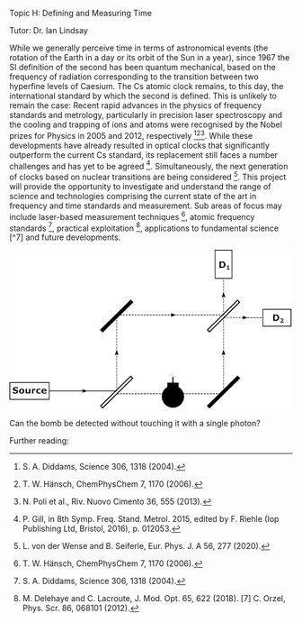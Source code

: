 Topic H: Defining and Measuring Time

Tutor: Dr. Ian Lindsay

While we generally perceive time in terms of astronomical events (the rotation of the Earth in a day or its orbit of the Sun in a year), since 1967 the SI definition of the second has been quantum mechanical, based on the frequency of radiation corresponding to the transition between two hyperfine levels of Caesium. The Cs atomic clock remains, to this day, the international standard by which the second is defined. This is unlikely to remain the case: Recent rapid advances in the physics of frequency standards and metrology, particularly in precision laser spectroscopy and the cooling and trapping of ions and atoms were recognised by the Nobel prizes for Physics in 2005 and 2012, respectively [^1][^2][^3]. While these developments have already resulted in optical clocks that significantly outperform the current Cs standard, its replacement still faces a number challenges and has yet to be agreed [^4]. Simultaneously, the next generation of clocks based on nuclear transitions are being considered [^5]. This project will provide the opportunity to investigate and understand the range of science and technologies comprising the current state of the art in frequency and time standards and measurement. Sub areas of focus may include laser-based measurement techniques [^2], atomic frequency standards [^1], practical exploitation [^6], applications to fundamental science [^7] and future developments.

![Image of bomb experiment](2.png)

Can the bomb be detected without touching it with a single photon?

Further reading:

[^1]: S. A. Diddams, Science 306, 1318 (2004).

[^2]: T. W. Hänsch, ChemPhysChem 7, 1170 (2006).

[^3]: N. Poli et al., Riv. Nuovo Cimento 36, 555 (2013).

[^4]: P. Gill, in 8th Symp. Freq. Stand. Metrol. 2015, edited by F. Riehle (Iop Publishing Ltd, Bristol, 2016), p. 012053.

[^5]: L. von der Wense and B. Seiferle, Eur. Phys. J. A 56, 277 (2020).

[^6]: M. Delehaye and C. Lacroute, J. Mod. Opt. 65, 622 (2018). \[7\] C. Orzel, Phys. Scr. 86, 068101 (2012).